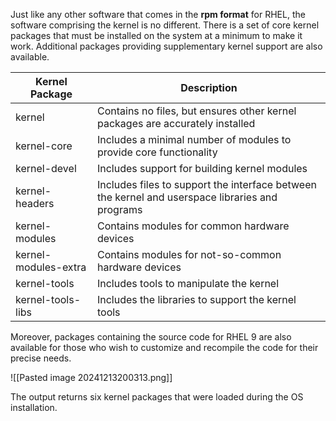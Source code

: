 Just like any other software that comes in the **rpm format** for RHEL, the software comprising the kernel is no different. There is a set of core kernel packages that must be installed on the system at a minimum to make it work. Additional packages providing supplementary kernel support are also available.

| **Kernel Package**   | **Description**                                                                                 |
| -------------------- | ----------------------------------------------------------------------------------------------- |
| kernel               | Contains no files, but ensures other kernel packages are accurately installed                   |
| kernel-core          | Includes a minimal number of modules to provide core functionality                              |
| kernel-devel         | Includes support for building kernel modules                                                    |
| kernel-headers       | Includes files to support the interface between the kernel and userspace libraries and programs |
| kernel-modules       | Contains modules for common hardware devices                                                    |
| kernel-modules-extra | Contains modules for not-so-common hardware devices                                             |
| kernel-tools         | Includes tools to manipulate the kernel                                                         |
| kernel-tools-libs    | Includes the libraries to support the kernel tools                                              |

Moreover, packages containing the source code for RHEL 9 are also available for those who wish to customize and recompile the code for their precise needs.

![[Pasted image 20241213200313.png]]

The output returns six kernel packages that were loaded during the OS installation.